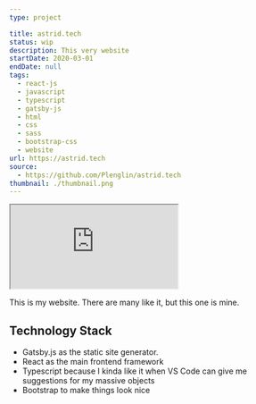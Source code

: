 ```yaml
---
type: project

title: astrid.tech
status: wip
description: This very website
startDate: 2020-03-01
endDate: null
tags:
  - react-js
  - javascript
  - typescript
  - gatsby-js
  - html
  - css
  - sass
  - bootstrap-css
  - website
url: https://astrid.tech
source:
  - https://github.com/Plenglin/astrid.tech
thumbnail: ./thumbnail.png
---
```


<iframe src="https://astrid.tech" title="My website, but with recursion"></iframe>

This is my website. There are many like it, but this one is mine.

## Technology Stack

- Gatsby.js as the static site generator.
- React as the main frontend framework
- Typescript because I kinda like it when VS Code can give me suggestions for my massive objects
- Bootstrap to make things look nice

